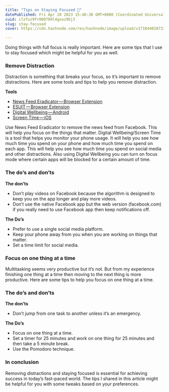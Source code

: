```yaml
---
title: "Tips on Staying Focused 🧘"
datePublished: Fri Apr 28 2023 15:40:38 GMT+0000 (Coordinated Universal Time)
cuid: clxfuz9fr000709l4gxoz9bj3
slug: stay-focused
cover: https://cdn.hashnode.com/res/hashnode/image/upload/v1718440287335/19c9c88f-2747-4ad7-92c8-accd51ce9a50.png

---
```


Doing things with full focus is really important. Here are some tips that I use to stay focused which might be helpful for you as well.

### Remove Distraction

Distraction is something that breaks your focus, so it’s important to remove distractions. Here are some tools and tips to help you remove distraction.

**Tools**

*   [News Feed Eradicator — Browser Extension](https://chrome.google.com/webstore/detail/news-feed-eradicator/fjcldmjmjhkklehbacihaiopjklihlgg?hl=en)
*   [ESUIT — Browser Extension](https://chromewebstore.google.com/detail/esuit-ad-blocker-for-face/jkbklfkombochacjoeagggbiohipcbaj)
*   [Digital Wellbeing — Android](https://play.google.com/store/apps/details?id=com.google.android.apps.wellbeing&hl=en&gl=US&pli=1)
*   [Screen Time — iOS](https://apps.apple.com/us/app/screen-time/id1232823066)

Use News Feed Eradicator to remove the news feed from Facebook. This will help you focus on the things that matter. Digital Wellbeing/Screen Time is a tool that helps you monitor your phone usage. It will help you see how much time you spend on your phone and how much time you spend on each app. This will help you see how much time you spend on social media and other distractions. Also using Digital Wellbeing you can turn on focus mode where certain apps will be blocked for a certain amount of time.

### **The do’s and don’ts**

**The don’ts**

*   Don’t play videos on Facebook because the algorithm is designed to keep you on the app longer and play more videos.
*   Don’t use the native Facebook app but the web version (facebook.com) if you really need to use Facebook app then keep notifications off.

**The Do’s**

*   Prefer to use a single social media platform.
*   Keep your phone away from you when you are working on things that matter.
*   Set a time limit for social media.

### Focus on one thing at a time

Multitasking seems very productive but it’s not. But from my experience finishing one thing at a time then moving to the next thing is more productive. Here are some tips to help you focus on one thing at a time.

### The do’s and don’ts

**The don’ts**

*   Don’t jump from one task to another unless it’s an emergency.

**The Do’s**

*   Focus on one thing at a time.
*   Set a timer for 25 minutes and work on one thing for 25 minutes and then take a 5 minute break.
*   Use the Pomodoro technique.

### In conclusion

Removing distractions and staying focused is essential for achieving success in today’s fast-paced world. The tips I shared in this article might be helpful for you with some tweaks based on your preferences.